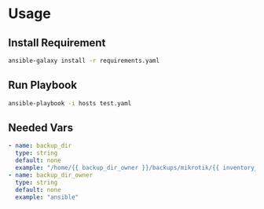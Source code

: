 # Usage

## Install Requirement

```bash
ansible-galaxy install -r requirements.yaml
```

## Run Playbook

```bash
ansible-playbook -i hosts test.yaml
```

## Needed Vars

```yaml
- name: backup_dir
  type: string
  default: none
  example: "/home/{{ backup_dir_owner }}/backups/mikrotik/{{ inventory_hostname }}"
- name: backup_dir_owner
  type: string
  default: none
  example: "ansible"
```
